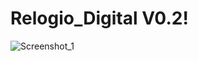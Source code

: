 # Relogio_Digital V0.2!
![Screenshot_1](https://github.com/d-Vegas/Relogio_Digital/assets/86451806/5ce1ae84-d773-490d-96da-152ab66cd3e6)

